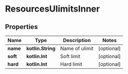 
# ResourcesUlimitsInner

## Properties
| Name | Type | Description | Notes |
| ------------ | ------------- | ------------- | ------------- |
| **name** | **kotlin.String** | Name of ulimit |  [optional] |
| **soft** | **kotlin.Int** | Soft limit |  [optional] |
| **hard** | **kotlin.Int** | Hard limit |  [optional] |



